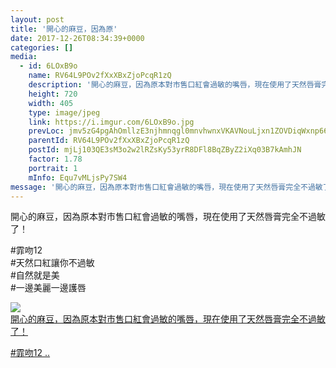 ```yaml
---
layout: post
title: '開心的麻豆，因為原' 
date: 2017-12-26T08:34:39+0000 
categories: [] 
media:
  - id: 6LOxB9o
    name: RV64L9POv2fXxXBxZjoPcqR1zQ
    description: '開心的麻豆，因為原本對市售口紅會過敏的嘴唇，現在使用了天然唇膏完全不過敏了！    霏吻12  ..'   
    height: 720
    width: 405
    type: image/jpeg
    link: https://i.imgur.com/6LOxB9o.jpg
    prevLoc: jmv5zG4pgAhOmllzE3njhmnqgl0mnvhwnxVKAVNouLjxn1ZOVDiqWxnp66P8ILWr2O1GX1H9lZNZDKq2uWYBYWwQvGi1ZLXmrJD5hQ6J8BJXBjcMvpxXrpomtvRGyXJAnjI975jXvXN9swyWK12k21cY4WrBxnlVuOBy8OrDjPIQPPR149pLS0oPD55Z99S0RNB03ZoyU1mryEpP0Diq2DW5gGoju4ZVGBNDmxfA5nAEDGPRIEz0RWAWp2FqyQzoX3KzfP7
    parentId: RV64L9POv2fXxXBxZjoPcqR1zQ
    postId: mjLj103QE3sM3o2w2lRZsKy53yrR8DFl8BqZByZ2iXq03B7kAmhJN
    factor: 1.78
    portrait: 1
    mInfo: Equ7vMLjsPy7SW4
message: '開心的麻豆，因為原本對市售口紅會過敏的嘴唇，現在使用了天然唇膏完全不過敏了！    霏吻12  天然口紅讓你不過敏  自然就是美  一邊..'  
---
```


開心的麻豆，因為原本對市售口紅會過敏的嘴唇，現在使用了天然唇膏完全不過敏了！  
  
#霏吻12  
#天然口紅讓你不過敏  
#自然就是美  
#一邊美麗一邊護唇


[//]: #media:  
<a href="https://i.imgur.com/6LOxB9o.jpg"><img class="postImage" src="https://i.imgur.com/6LOxB9oh.jpg" />  
開心的麻豆，因為原本對市售口紅會過敏的嘴唇，現在使用了天然唇膏完全不過敏了！

#霏吻12..  
 </a>   
